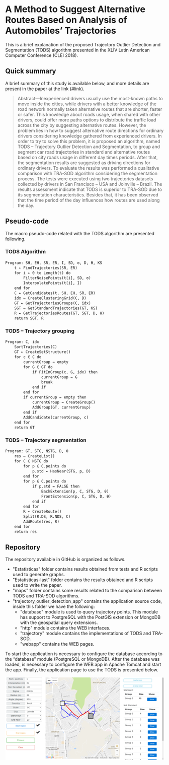 # A Method to Suggest Alternative Routes Based on Analysis of Automobiles’ Trajectories

This is a brief explanation of the proposed Trajectory Outlier Detection and Segmentation (TODS) algorithm presented in the XLIV Latin American Computer Conference (CLEI 2018).

## Quick summary

A brief summary of this study is available below, and more details are present in the paper at the link (#link).

> Abstract—Inexperienced drivers usually use the most-known paths to move inside the cities, while drivers with a better knowledge of the road network normally taken alternative routes that are shorter, faster or safer. This knowledge about roads usage, when shared with other drivers, could offer more paths options to distribute the traffic load across the city by suggesting alternative routes. However, the problem lies in how to suggest alternative route directions for ordinary drivers considering knowledge gathered from experienced drivers. In order to try to solve this problem, it is proposed an algorithm, named TODS – Trajectory Outlier Detection and Segmentation, to group and segment car road trajectories in standard and alternative routes based on city roads usage in different day times periods. After that, the segmentation results are suggested as driving directions for ordinary drivers. To evaluate the results was performed a qualitative comparison with TRA-SOD algorithm considering the segmentation process. The tests were executed using two trajectories datasets collected by drivers in San Francisco – USA and Joinville – Brazil. The results assessment indicate that TODS is superior to TRA-SOD due to its segmentation characteristics. Besides that, it has been observed that the time period of the day influences how routes are used along the day.

## Pseudo-code

The macro pseudo-code related with the TODS algorithm are presented following.

### TODS Algorithm

```
Program: SH, EH, SR, ER, I, SD, σ, D, θ, KS
    t ← FindTrajectories(SR, ER)
    for i ← 0 to Length(t) do
        FilterNoisePoints(t[i], SD, σ)
        InterpolatePoints(t[i], I)
    end for
    C ← GetCandidates(t, SH, EH, SR, ER)
    idx ← CreateClusteringGrid(C, D)
    GT ← GetTrajectoriesGroups(C, idx)
    SGT ← GetStandardTrajectories(GT, KS)
    R ← GetTrajectoriesRoutes(GT, SGT, D, θ)
    return SGT, R
```

### TODS – Trajectory grouping

```
Program: C, idx
    SortTrajectories(C)
    GT ← CreateSetStructure()
    for c ∈ C do
        currentGroup ← empty
        for G ∈ GT do
            if FitInGroup(c, G, idx) then
                currentGroup ← G
                break
            end if
        end for
        if currentGroup = empty then
            currentGroup ← CreateGroup()
            AddGroup(GT, currentGroup)
        end if
        AddCandidate(currentGroup, c)
    end for
    return GT
```

### TODS – Trajectory segmentation

```
Program: GT, STG, NSTG, D, θ
    res ← CreateList()
    for C ∈ NSTG do
        for p ∈ C.points do
            p.std ← HasNear(STG, p, D)
        end for
        for p ∈ C.points do
            if p.std = FALSE then
                BackExtension(p, C, STG, D, θ)
                FrontExtension(p, C, STG, D, θ)
            end if
        end for
        R ← CreateRoute()
        Split(R.DS, R.NDS, C)
        AddRoute(res, R)
    end for
    return res
```

## Repository

The repository available in GitHub is organized as follows.

* "Estatísticas" folder contains results obtained from tests and R scripts used to generate graphs.
* "Estatísticas-last" folder contains the results obtained and R scripts used to write the paper.
* "maps" folder contains some results related to the comparison between TODS and TRA-SOD algorithms.
* "trajectory_outlier_detection_app" contains the application source code, inside this folder we have the following:
  * "database" module is used to query trajectory points. This module has support to PostgreSQL with the PostGIS extension or MongoDB with the geospatial query extensions.
  * "http" module contains the WEB interfaces.
  * "trajectory" module contains the implementations of TODS and TRA-SOD.
  * "webapp" contains the WEB pages.

To start the application is necessary to configure the database according to the “database” module (PostgreSQL or MongoDB). After the database was loaded, is necessary to configure the WEB app in Apache Tomcat and start the app. Finally, the application page to use the TODS is presented below.

![WEB APP](WEB_app.png)
